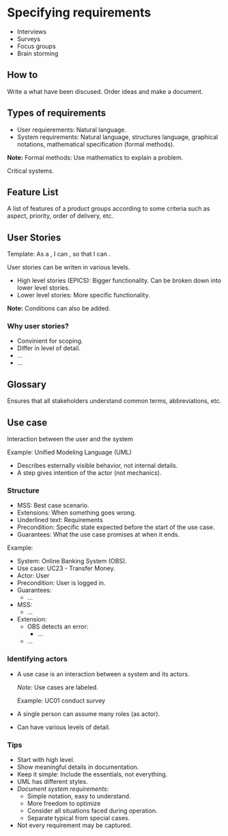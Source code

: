 # Specifying requirements

* Interviews
* Surveys
* Focus groups
* Brain storming

## How to 

Write a what have been discused. Order ideas and make a document.

## Types of requirements

* User requierements: Natural language.
* System requirements: Natural language, structures language, graphical notations, mathematical specification (formal methods).

__Note:__ Formal methods: Use mathematics to explain a problem.

Critical systems.

## Feature List

A list of features of a product groups according to some criteria such as aspect, priority, order of delivery, etc.

## User Stories

Template: As a <user role>, I can <function>, so that I can <benefit>.

User stories can be writen in various levels.

* High level stories (EPICS): Bigger functionality. Can be broken down into lower level stories.
* Lower level stories: More specific functionality.

__Note:__ Conditions can also be added.

### Why user stories?

* Convinient for scoping.
* Differ in level of detail.
* ...
* ...

## Glossary

Ensures that all stakeholders understand common terms, abbreviations, etc.

## Use case

Interaction between the user and the system

Example: Unified Modeling Language (UML)

* Describes esternally visible behavior, not internal details.
* A step gives intention of the actor (not mechanics).

### Structure

* MSS: Best case scenario.
* Extensions: When something goes wrong.
* Underlined text: Requirements
* Precondition: Specific state expected before the start of the use case.
* Guarantees: What the use case promises at when it ends.


Example:

* System: Online Banking System (OBS).
* Use case: UC23 - Transfer Money.
* Actor: User
* Precondition: User is logged in.
* Guarantees:
  * ...
* MSS:
  * ...
* Extension:
  * OBS detects an error:
    * ...
  * ...

### Identifying actors

* A use case is an interaction between a system and its actors.

  _Note:_ Use cases are labeled.

  Example: UC01 conduct survey

* A single person can assume many roles (as actor).
* Can have various levels of detail.

### Tips

* Start with high level.
* Show meaningful details in documentation.
* Keep it simple: Include the essentials, not everything.
* UML has different styles.
* *Document system requirements*:
  * Simple notation, easy to understand.
  * More freedom to optimize
  * Consider all situations faced during operation.
  * Separate typical from special cases.
* Not every requirement may be captured.
